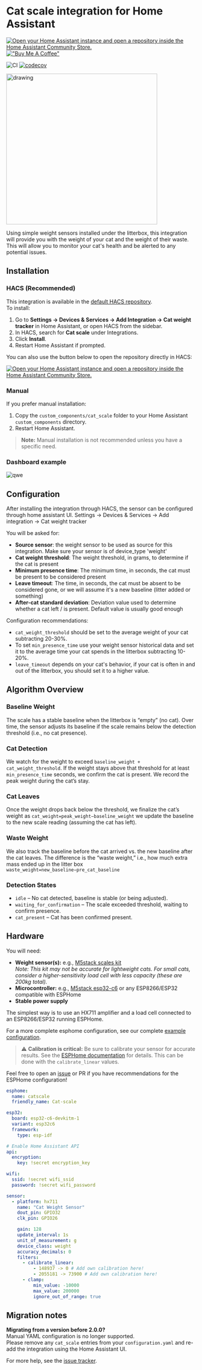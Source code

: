 # Cat scale integration for Home Assistant

[![Open your Home Assistant instance and open a repository inside the Home Assistant Community Store.](https://my.home-assistant.io/badges/hacs_repository.svg)](https://my.home-assistant.io/redirect/hacs_repository/?owner=djbios&repository=home-assistant-cat-scale&category=integration)
[!["Buy Me A Coffee"](https://www.buymeacoffee.com/assets/img/custom_images/orange_img.png)](https://www.buymeacoffee.com/djbios)

![CI](https://github.com/djbios/home-assistant-cat-scale/actions/workflows/tests.yml/badge.svg)
[![codecov](https://codecov.io/gh/djbios/home-assistant-cat-scale/graph/badge.svg?token=FMNZKAWIS8)](https://codecov.io/gh/djbios/home-assistant-cat-scale)


<img src="https://pic.djbios.org/r3qe8x.png" alt="drawing" width="400"/>


Using simple weight sensors installed under the litterbox, this integration will provide you with the weight of your 
cat and the weight of their waste. 
This will allow you to monitor your cat's health and be alerted to any potential issues.

## Installation

### HACS (Recommended)
This integration is available in the [default HACS repository](https://hacs.xyz/).  
To install:

1. Go to **Settings → Devices & Services → Add Integration → Cat weight tracker** in Home Assistant, or open HACS from the sidebar.
2. In HACS, search for **Cat scale** under Integrations.
3. Click **Install**.
4. Restart Home Assistant if prompted.

You can also use the button below to open the repository directly in HACS:

[![Open your Home Assistant instance and open a repository inside the Home Assistant Community Store.](https://my.home-assistant.io/badges/hacs_repository.svg)](https://my.home-assistant.io/redirect/hacs_repository/?owner=djbios&repository=home-assistant-cat-scale&category=integration)

### Manual
If you prefer manual installation:

1. Copy the `custom_components/cat_scale` folder to your Home Assistant `custom_components` directory.
2. Restart Home Assistant.

> **Note:** Manual installation is not recommended unless you have a specific need.

### Dashboard example
![qwe](https://pic.djbios.org/ijo4jd.png)

## Configuration
After installing the integration through HACS, the sensor can be configured through home assistant UI.
Settings -> Devices & Services -> Add integration -> Cat weight tracker

You will be asked for:
  - **Source sensor**: the weight sensor to be used as source for this integration. Make sure your sensor is of device_type 'weight'
  - **Cat weight threshold**: The weight threshold, in grams, to determine if the cat is present
  - **Minimum presence time**: The minimum time, in seconds, the cat must be present to be considered present
  - **Leave timeout**: The time, in seconds, the cat must be absent to be considered gone, or we will assume it's a new baseline (litter added or something)
  - **After-cat standard deviation**: Deviation value used to determine whether a cat left / is present. Default value is usually good enough

Configuration recommendations:
- `cat_weight_threshold` should be set to the average weight of your cat subtracting 20-30%.
- To set `min_presence_time` use your weight sensor historical data and set it to the average time your cat spends in the litterbox subtracting 10-20%.
- `leave_timeout` depends on your cat's behavior, if your cat is often in and out of the litterbox, you should set it to a higher value.

## Algorithm Overview

### Baseline Weight

The scale has a stable baseline when the litterbox is “empty” (no cat).
Over time, the sensor adjusts its baseline if the scale remains below the detection threshold (i.e., no cat presence).

### Cat Detection

We watch for the weight to exceed `baseline_weight + cat_weight_threshold`.
If the weight stays above that threshold for at least `min_presence_time` seconds, we confirm the cat is present.
We record the peak weight during the cat’s stay.

### Cat Leaves

Once the weight drops back below the threshold, we finalize the cat’s weight as `cat_weight=peak_weight−baseline_weight`
we update the baseline to the new scale reading (assuming the cat has left).

### Waste Weight

We also track the baseline before the cat arrived vs. the new baseline after the cat leaves.
The difference is the “waste weight,” i.e., how much extra mass ended up in the litter box `waste_weight=new_baseline−pre_cat_baseline`

### Detection States

- `idle` – No cat detected, baseline is stable (or being adjusted).
- `waiting_for_confirmation` – The scale exceeded threshold, waiting to confirm presence.
- `cat_present` – Cat has been confirmed present.


## Hardware

You will need:
- **Weight sensor(s):** e.g., [M5stack scales kit](https://docs.m5stack.com/en/app/scales_kit)  
  *Note: This kit may not be accurate for lightweight cats. For small cats, consider a higher-sensitivity load cell with less capacity (these are 200kg total).*
- **Microcontroller:** e.g., [M5stack esp32-c6](https://docs.m5stack.com/en/core/M5NanoC6) or any ESP8266/ESP32 compatible with ESPHome
- **Stable power supply**

The simplest way is to use an HX711 amplifier and a load cell connected to an ESP8266/ESP32 running ESPHome.

For a more complete esphome configuration, see our complete [example configuration](./esphome/example_full_m5stack_scaleset.yaml).

> ⚠️ **Calibration is critical:** Be sure to calibrate your sensor for accurate results. See the [ESPHome documentation](https://esphome.io/components/sensor/hx711.html) for details. This can be done with the `calibrate_linear` values.

Feel free to open an [issue](https://github.com/djbios/home-assistant-cat-scale/issues) or PR if you have recommendations for the ESPHome configuration!

```yaml
esphome:
  name: catscale
  friendly_name: Cat-scale

esp32:
  board: esp32-c6-devkitm-1
  variant: esp32c6
  framework:
    type: esp-idf

# Enable Home Assistant API
api:
  encryption:
    key: !secret encryption_key

wifi:
  ssid: !secret wifi_ssid
  password: !secret wifi_password

sensor:
  - platform: hx711
    name: "Cat Weight Sensor"
    dout_pin: GPIO32
    clk_pin: GPIO26

    gain: 128
    update_interval: 1s
    unit_of_measurement: g
    device_class: weight
    accuracy_decimals: 0
    filters:
      - calibrate_linear:
          - 148937 -> 0 # Add own calibration here!
          - 2055181 -> 73900 # Add own calibration here!
      - clamp:
          min_value: -10000
          max_value: 200000
          ignore_out_of_range: true

```

## Migration notes

**Migrating from a version before 2.0.0?**  
Manual YAML configuration is no longer supported.  
Please remove any `cat_scale` entries from your `configuration.yaml` and re-add the integration using the Home Assistant UI.

For more help, see the [issue tracker](https://github.com/djbios/home-assistant-cat-scale/issues).

